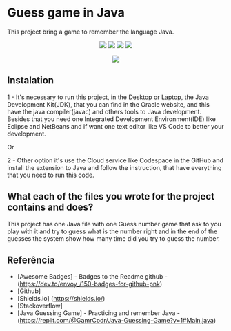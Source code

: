 # Guess game in Java

This project bring a game to remember the language Java.

<p align="center">
  <img src="https://img.shields.io/github/downloads/ThayRibeiro0/project0.2/total?color=%2300ff00&logo=Github&style=plastic" />
  <img src="https://img.shields.io/github/repo-size/ThayRibeiro0/project0.2?style=plastic" />
  <img src="https://img.shields.io/github/languages/top/ThayRibeiro0/project0.2?style=plastic" />
  <img src="https://img.shields.io/github/last-commit/ThayRibeiro0/project0.2?style=plastic" />
</p>

<p align="center">
    <img src="https://img.shields.io/badge/Java-ED8B00?style=flat&logo=openjdk&logoColor=white" />
</p>

## Instalation

1 - It's necessary to run this project, in the Desktop or Laptop, the Java Development Kit(JDK), that you can find in the Oracle website, and this have the java compiler(javac) and others tools to Java development. Besides that you need one Integrated Development Environment(IDE) like Eclipse and NetBeans and if want one text editor like VS Code to better your development. 

Or

2 - Other option it's use the Cloud service like Codespace in the GitHub and install the extension to Java and follow the instruction, that have everything that you need to run this code.


## What each of the files you wrote for the project contains and does?

This project has one Java file with one Guess number game that ask to you play with it and try to guess what is the number right and in the end of the guesses the system show how many time did you try to guess the number.

## Referência
- [Awesome Badges] - Badges to the Readme github - (https://dev.to/envoy_/150-badges-for-github-pnk)
- [Github]
- [Shields.io] (https://shields.io/)
- [Stackoverflow]
- [Java Guessing Game] - Practicing and remember Java - (https://replit.com/@GamrCodr/Java-Guessing-Game?v=1#Main.java)
